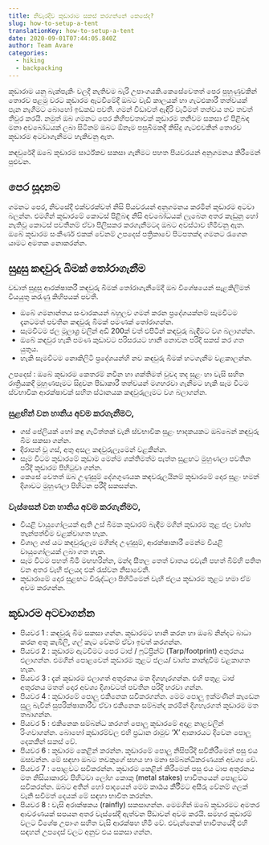 ```yaml
---
title: නිවැරදිව කූඩාරාම සකස් කරගන්නේ කෙසේද?
slug: how-to-setup-a-tent
translationKey: how-to-setup-a-tent
date: 2020-09-01T07:44:05.840Z
author: Team Avare
categories:
  - hiking
  - backpacking
---
```

කූඩාරාම යනු බැක්පැකිං වලදී නැතිවම බැරි උපාංගයකි.කෙසේවෙතත් පෙර පුහුණුවකින් තොරව පළමු වරට කූඩාරම ඇටවීමේදී ඔබට වැඩි කාලයක් හා ගැටළුකාරී තත්වයක් පැන නැගීමට බොහෝ ඉඩකඩ පවතී. ගමන් විඩාවත් ඇඳිරි වැටීමත් තත්වය තව තවත් තීවුර කරයි. නමුත් ඔබ ගමනට පෙර කිහිපවතාවක් කූඩාරම තනිවම සකසා ඒ පිළිබඳ මනා අවබෝධයක් ලබා සිටීනම් ඔබට ඕනෑම පසුබිමකදී කිසිදු ගැටළුවකින් තොරව කූඩාරම අටවාගැනීමට හැකිවනු ඇත.

කඳවුරේදී ඔබේ කූඩාරම සාර්ථ්කව සකසා ගැනීමට පහත පියවරයන් අනුගමනය කිරීමෙන් පුළුවන.

## පෙර සූදානම

ගමනට පෙර, නිවසේදී එක්වරක්වත් නිසි පියවරයන් අනුගමනය කරමින් කූඩාරම අටවා බලන්න. එමගින් කූඩාරමේ කොටස් පිළිබඳ නිසි අවබෝධයක් ලැබෙන අතර කැඩුනු හෝ නැතිවූ කොටස් පවතීනම් ඒවා
පිලිසකර කරගැනීමටද ඔබට අවස්ථාව හිමිවනු ඇත. ඔබේ කූඩාරම සංකීර්ණ එකක් වේනම් උපදෙස් පත්‍රිකාවේ පිටපතක්ද ගමනට රැගෙන යාමට අමතක නොකරන්න.

## සුදුසු කඳවුරු බිමක් තෝරාගැනීම

වඩාත් සුදුසු ආරක්ෂාකරී කඳවුරු බිමක් තෝරාගැනීමේදී ඔබ විශේෂයෙන් සැළකිලිමත් වියයුතු කරැණු කිහිපයක් පවතී.

* ඔබේ ගමනාන්තය සංචාරකයන් බහුලව ගමන් කරන ප්‍රදේශයක්නම් සෑමවිටම දැනටමත් පවතින කඳවුරු බිමක් පමණක් තෝරාගන්න.
* සෑමවිටම ජල මූලාශ්‍ර වලින් අඩි 200ක් වත් එපිටින් කඳවුරු බැඳීමට වග බලාගන්න.
* ඔබේ කඳවුර හැකි පමණ කුඩාවට පරිසරයට හානි නොවන පරිදි සකස් කර ගත යුතුය.
* හැකි සෑමවිටම නොකිලිටි ප්‍රදේශයන්හි නව කඳවුරු බිමක් හටගැනීම වළකාලන්න.

උපදෙස් : ඔබේ කූඩාරම කෙතරම් නවීන හා ශක්තිමත් වුවද තද සුළං හා වැසි සහිත රාත්‍රියකදී මුහුණපෑමට සිදුවන පීඩාකාරී තත්වයන් මගහරවා ගැනීමට හැකි සෑම විටම ස්වභාවික ආරක්ෂාවක් සහිත ස්ථානයක කඳවුරුලෑමට වග බලාගන්න.

### සුළඟින් වන හානිය අවම කරගැනීමට,

* ගස් පේලියක් හෝ කඳු ගැටිත්තක් වැනි ස්වභාවික සුළං භාදකයකට ඔබ්බෙන් කඳවුරු බිම සකසා ගන්න.
* දිරාපත් වූ ගස්, අතු අසල කඳවුරුලෑමෙන් වළකින්න.
* සෑම විටම කූඩාරමේ කුඩාම මෙන්ම ශක්තිමත්ම පැත්ත සුළඟට මුහුණලා පවතින පරිදි කූඩාරම පිහිටුවා ගන්න.
* කෙසේ වෙතත් ඔබ උණුසුම් දේශගුණයක කඳවරුලයිනම් කූඩාරමේ දොර සුළං හමන් දිශාවට මුහුණලා පිහිටන පරීදි සකසන්න.

### වැස්සෙන් වන හානිය අවම කරගැනීමට,

* වියළි වායුගෝලයක් ඇති උස් බිමක කූඩාරම් බැඳීම මගින් කූඩාරම තුළ ජල වාශ්ප තැන්පත්වීම වළක්වාගත හැක.
* විශාල ගස් යට කඳවුරුලෑම මගින්ද උණුසුම්, ආරක්ෂාකාරී මෙන්ම වියළි වායුගෝලයක් ලබා ගත හැක.
* සෑම විටම පහත් බිමි මඟහරින්න, මන්ද සීතල තෙත් වාතය එවැනි පහත් බිම්හි පතිත වන අතර වැහි ජලයද එක් රැස්වන නිසාවෙනි.
* කූඩාරාමේ දොර සුළඟට විරුද්ධලා පිහිටීමෙන් වැහි ජලය කූඩාරම තුළට හමා ඒම අවම කරගන්න.

## කූඩාරම අටවාගන්න

* පියවර 1 : කඳවුරු බිම සකසා ගන්න. කූඩාරමට හානි කරන හා ඔබේ නින්දට බාධා කරන අතු කැබිලි, ගල් කැට වේනම් ඒවා ඉවත් කරගන්න.
* පියවර 2 : කූඩාරම ඇටවීමට පෙර ටාප් / ෆූට්ප්‍රින්ට් (Tarp/footprint) අතුරනය එලාගන්න. එමගින් පොළවෙන් කූඩාරම තුළට ජලය/ වාශ්ප කාන්දුවීම වළකාගත හැක.
* පියවර 3 : දැන් කූඩාරම එලාගත් අතුරනය මත දිගහැරගන්න. එහි පතුළ ටාප් අතුරනය මතත් දොර අවශ්‍ය දිශාවටත් පවතින පරිදි හරවා ගන්න.
* පියවර 4 : කූඩාරමේ පොලු එකිනෙක සවිකරගන්න. මෙම පොලු ඉක්මණින් කැඩෙන සුලු බැවින් සුපරික්ෂාකාරීව ඒවා එකිනෙක සම්බන්ද කරමින් දිගහැරගත් කූඩාරම මත තබාගන්න.
* පියවර 5 : එකිනෙක සම්බන්ධ කරගත් පොලු කූඩාරමේ අදාළ නාළවලින් රිංගවාගන්න. බොහෝ කූඩාරම්වල එහි ප්‍රධාන රාමුව ‘X’ ආකාරයට දිවෙන පොලු දෙකකින් සකස් වේ.
* පියවර 6 : කූඩාරම කෙළින් කරන්න. කූඩාරමේ පොලු නිසිපරිදි සවිකිරීමෙන් පසු එය ඔසවන්න. මේ සඳහා ඔබට තවකුගේ සහය හා මනා සම්බන්ධීකරණයක් අවශ්‍ය වේ.
* පියවර 7 : පොළවට සවිකරන්න. කූඩාරම කෙළින් කිරීමෙන් පසු එය ටාප අතුරනය මත නිසියාකාරව පිහිටවා ලෝහ කොකු (metal stakes) භාවිතයෙන් පොළවට සවිකරන්න. ඔබට අතින් හෝ පාදයෙන් මෙම කාර්‍යය කීර්‍රීමට අසීරු වේනම් ගලක් වැනි සවිමත් දෙයක් මේ සඳහා භාවිත කරන්න.
* පියවර 8 : වැසි අරාක්ෂකය (rainfly) සකසාගන්න. මෙමගින් ඔබේ කූඩාරමට අමතර ආවරණයක් සපයන අතර වැස්සේදී ඇත්වන පීඩාවන් අවම කරයි. සමහර කූඩාරම් වලට විශේෂ උපාංග සහිත වැසි ආරක්ෂහ හිමි වේ. එවැන්නෙක් භාවිතයේදී එහි සඳහන් උපදෙස් වලට අනුව එය සකසා ගන්න.